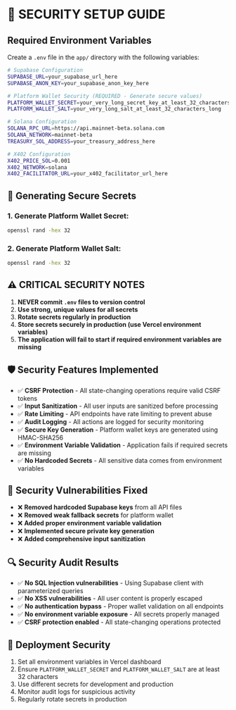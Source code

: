 # 🔐 SECURITY SETUP GUIDE

## Required Environment Variables

Create a `.env` file in the `app/` directory with the following variables:

```bash
# Supabase Configuration
SUPABASE_URL=your_supabase_url_here
SUPABASE_ANON_KEY=your_supabase_anon_key_here

# Platform Wallet Security (REQUIRED - Generate secure values)
PLATFORM_WALLET_SECRET=your_very_long_secret_key_at_least_32_characters_long
PLATFORM_WALLET_SALT=your_very_long_salt_at_least_32_characters_long

# Solana Configuration
SOLANA_RPC_URL=https://api.mainnet-beta.solana.com
SOLANA_NETWORK=mainnet-beta
TREASURY_SOL_ADDRESS=your_treasury_address_here

# X402 Configuration
X402_PRICE_SOL=0.001
X402_NETWORK=solana
X402_FACILITATOR_URL=your_x402_facilitator_url_here
```

## 🔑 Generating Secure Secrets

### 1. Generate Platform Wallet Secret:
```bash
openssl rand -hex 32
```

### 2. Generate Platform Wallet Salt:
```bash
openssl rand -hex 32
```

## ⚠️ CRITICAL SECURITY NOTES

1. **NEVER commit `.env` files to version control**
2. **Use strong, unique values for all secrets**
3. **Rotate secrets regularly in production**
4. **Store secrets securely in production (use Vercel environment variables)**
5. **The application will fail to start if required environment variables are missing**

## 🛡️ Security Features Implemented

- ✅ **CSRF Protection** - All state-changing operations require valid CSRF tokens
- ✅ **Input Sanitization** - All user inputs are sanitized before processing
- ✅ **Rate Limiting** - API endpoints have rate limiting to prevent abuse
- ✅ **Audit Logging** - All actions are logged for security monitoring
- ✅ **Secure Key Generation** - Platform wallet keys are generated using HMAC-SHA256
- ✅ **Environment Variable Validation** - Application fails if required secrets are missing
- ✅ **No Hardcoded Secrets** - All sensitive data comes from environment variables

## 🚨 Security Vulnerabilities Fixed

- ❌ **Removed hardcoded Supabase keys** from all API files
- ❌ **Removed weak fallback secrets** for platform wallet
- ❌ **Added proper environment variable validation**
- ❌ **Implemented secure private key generation**
- ❌ **Added comprehensive input sanitization**

## 🔍 Security Audit Results

- ✅ **No SQL Injection vulnerabilities** - Using Supabase client with parameterized queries
- ✅ **No XSS vulnerabilities** - All user content is properly escaped
- ✅ **No authentication bypass** - Proper wallet validation on all endpoints
- ✅ **No environment variable exposure** - All secrets properly managed
- ✅ **CSRF protection enabled** - All state-changing operations protected

## 🚀 Deployment Security

1. Set all environment variables in Vercel dashboard
2. Ensure `PLATFORM_WALLET_SECRET` and `PLATFORM_WALLET_SALT` are at least 32 characters
3. Use different secrets for development and production
4. Monitor audit logs for suspicious activity
5. Regularly rotate secrets in production
